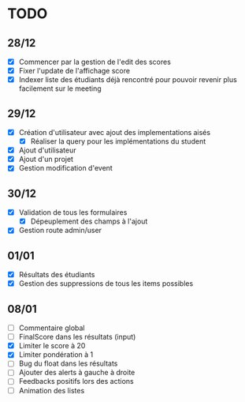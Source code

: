 # TODO
## 28/12
- [x] Commencer par la gestion de l'edit des scores
- [x] Fixer l'update de l'affichage score
- [x] Indexer liste des étudiants déjà rencontré pour pouvoir revenir plus facilement sur le meeting

## 29/12

- [x] Création d'utilisateur avec ajout des implementations aisés
    - [x] Réaliser la query pour les implémentations du student
- [x] Ajout d'utilisateur
- [x] Ajout d'un projet
- [x] Gestion modification d'event

## 30/12

- [x] Validation de tous les formulaires
    - [x] Dépeuplement des champs à l'ajout
- [x] Gestion route admin/user

## 01/01

- [x] Résultats des étudiants
- [x] Gestion des suppressions de tous les items possibles

## 08/01

- [ ] Commentaire global
- [ ] FinalScore dans les résultats (input)
- [x] Limiter le score à 20
- [x] Limiter pondération à 1
- [ ] Bug du float dans les résultats
- [ ] Ajouter des alerts à gauche à droite
- [ ] Feedbacks positifs lors des actions
- [ ] Animation des listes